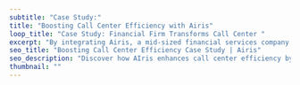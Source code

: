 ```yaml
---
subtitle: "Case Study:"
title: "Boosting Call Center Efficiency with Airis"
loop_title: "Case Study: Financial Firm Transforms Call Center "
excerpt: "By integrating Airis, a mid-sized financial services company reduced operational costs by 25% and boosted agent productivity by 30%. By automating calls, filtering leads, and scheduling callbacks, the firm shifted resources to high-value prospects, improving conversions and lowering burnout."
seo_title: "Boosting Call Center Efficiency Case Study | Airis"
seo_description: "Discover how AIris enhances call center efficiency by automating calls, filtering leads, and optimizing outreach. Learn how AI improves productivity and reduces costs."
thumbnail: ""
---
```


